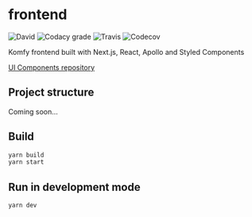 # frontend

![David](https://img.shields.io/david/komfy/frontend.svg?style=flat-square)
![Codacy grade](https://img.shields.io/codacy/grade/88b6e166fc3f48c493ffcf500281e770.svg?style=flat-square)
![Travis](https://img.shields.io/travis/komfy/frontend.svg?style=flat-square)
![Codecov](https://img.shields.io/codecov/c/gh/komfy/frontend.svg?style=flat-square)

Komfy frontend built with Next.js, React, Apollo and Styled Components

[UI Components repository](https://github.com/komfy/ui)

## Project structure

Coming soon...

## Build

```sh
yarn build
yarn start
```

## Run in development mode

```sh
yarn dev
```
